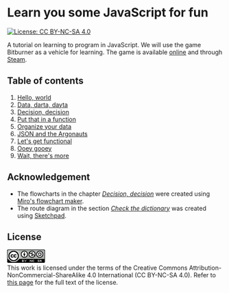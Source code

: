 # Learn you some JavaScript for fun

[![License: CC BY-NC-SA 4.0](https://img.shields.io/badge/License-CC%20BY--NC--SA%204.0-blue.svg)](http://creativecommons.org/licenses/by-nc-sa/4.0/)

A tutorial on learning to program in JavaScript. We will use the game Bitburner
as a vehicle for learning. The game is available
[online](https://danielyxie.github.io/bitburner/) and through
[Steam](https://store.steampowered.com/app/1812820/Bitburner/).

<!-- ====================================================================== -->

## Table of contents

1. [Hello, world](doc/hello.md)
1. [Data, darta, dayta](doc/data.md)
1. [Decision, decision](doc/decide.md)
1. [Put that in a function](doc/function.md)
1. [Organize your data](doc/organize.md)
1. [JSON and the Argonauts](doc/object.md)
1. [Let's get functional](doc/fp.md)
1. [Ooey gooey](doc/gui.md)
1. [Wait, there's more](doc/bye.md)

<!-- ====================================================================== -->

## Acknowledgement

<!-- prettier-ignore -->
- The flowcharts in the chapter [_Decision, decision_](doc/decide.md) were
  created using [Miro's flowchart maker](https://miro.com/flowchart/).
- The route diagram in the section
  [_Check the dictionary_](doc/organize.md#check-the-dictionary) was created
  using [Sketchpad](https://sketch.io/sketchpad/).

<!-- ====================================================================== -->

## License

![CC BY-NC-SA 4.0](image/cc.png "CC BY-NC-SA 4.0") \
This work is licensed under the terms of the Creative Commons Attribution-NonCommercial-ShareAlike
4.0 International (CC BY-NC-SA 4.0). Refer to [this page](https://creativecommons.org/licenses/by-nc-sa/4.0/legalcode)
for the full text of the license.
